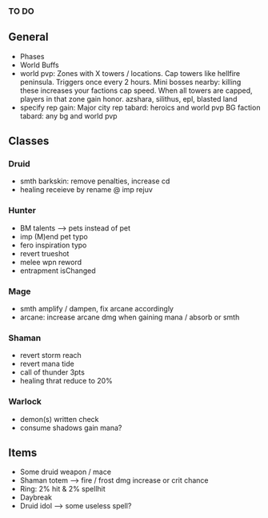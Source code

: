 ### TO DO

## General

- Phases
- World Buffs
- world pvp:
Zones with X towers / locations. Cap towers like hellfire peninsula. Triggers once every 2 hours. Mini bosses nearby: killing these increases your factions cap speed. When all towers are capped, players in that zone gain honor.
azshara, silithus, epl, blasted land
- specify rep gain:
Major city rep tabard: heroics and world pvp
BG faction tabard: any bg and world pvp


## Classes

### Druid
- smth barkskin: remove penalties, increase cd
- healing receieve by rename @ imp rejuv

### Hunter
- BM talents --> pets instead of pet
- imp (M)end pet typo
- fero inspiration typo
- revert trueshot
- melee wpn reword
- entrapment isChanged

### Mage
- smth amplify / dampen, fix arcane accordingly
- arcane: increase arcane dmg when gaining mana / absorb or smth

### Shaman
- revert storm reach
- revert mana tide
- call of thunder 3pts
- healing thrat reduce to 20%

### Warlock
- demon(s) written check
- consume shadows gain mana?

## Items

- Some druid weapon / mace
- Shaman totem --> fire / frost dmg increase or crit chance
- Ring: 2% hit & 2% spellhit
- Daybreak
- Druid idol --> some useless spell?
